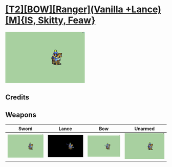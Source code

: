 # [\[T2\]\[BOW\]\[Ranger\]\(Vanilla +Lance\)\[M\]{IS, Skitty, Feaw}](./)

<img src="./1.%20Sword/Sword_000.png" alt="[T2][BOW][Ranger](Vanilla +Lance)[M]{IS, Skitty, Feaw} standing" />

## Credits



## Weapons


|Sword |Lance |Bow |Unarmed |
|  :---: | :---: | :---: | :---: |
| <img alt="Sword animation" src="./1.%20Sword/Sword.gif" /> | <img alt="Lance animation" src="./2.%20Lance%20%7BSkitty,%20Feaw%7D/Lance.gif" /> | <img alt="Bow animation" src="./5.%20Bow/Bow.gif" /> | <img alt="Unarmed animation" src="./8.%20Unarmed/Unarmed.gif" /> |
